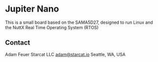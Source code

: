 # Jupiter Nano

This is a small board based on the SAMA5D27, designed to run Linux and the 
NuttX Real Time Operating System (RTOS)


## Contact

Adam Feuer
Starcat LLC
adam@starcat.io
Seattle, WA, USA
